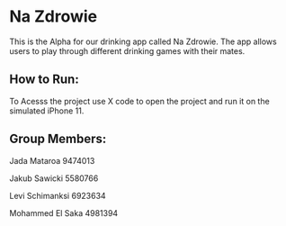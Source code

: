 # Na Zdrowie

This is the Alpha for our drinking app called Na Zdrowie. The app allows users to play through different drinking games with their mates.

## How to Run:
To Acesss the project use X code to open the project and run it on the simulated iPhone 11.

## Group Members:
Jada Mataroa 9474013

Jakub Sawicki 5580766

Levi Schimanksi 6923634

Mohammed El Saka 4981394



